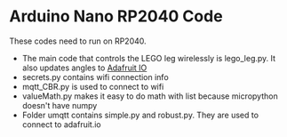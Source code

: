 # Arduino Nano RP2040 Code
These codes need to run on RP2040.   
* The main code that controls the LEGO leg wirelessly is lego_leg.py. It also updates angles to [Adafruit IO](https://https://io.adafruit.com/)   
* secrets.py contains wifi connection info   
* mqtt_CBR.py is used to connect to wifi   
* valueMath.py makes it easy to do math with list because micropython doesn't have numpy
* Folder umqtt contains simple.py and robust.py. They are used to connect to adafruit.io   
